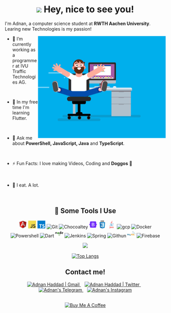 <h1 align="center"><img src="https://emojis.slackmojis.com/emojis/images/1531849430/4246/blob-sunglasses.gif?1531849430" width="30"/> Hey, nice to see you!</h1>

I'm Adnan, a computer science student at **RWTH Aachen University**. Learing new Technologies is my passion!

<img align="right" alt="GIF" src="https://github.com/adnanhaddad/adnanhaddad/blob/master/assets/coder.gif?raw=true" width="400" height="320" />


- 🚌 I’m currently working as a programmer at IVU Traffic Technologies AG.
<br>

- 📱 In my free time I'm learning Flutter.
<br>

- 💬 Ask me about **PowerShell, JavaScript, Java** and **TypeScript**.
<br>

- ⚡ Fun Facts: I love making Videos, Coding and **Doggos** 🐶
<br>

-  🍗 I eat. A lot.
<br>
<h2 align="center">🚀 Some Tools I Use</h2>
<p align="left">
<p align="center">
<img src="https://raw.githubusercontent.com/devicons/devicon/master/icons/angularjs/angularjs-original.svg" alt="angular-js" width="25" height="25" />

<img src="https://raw.githubusercontent.com/devicons/devicon/master/icons/javascript/javascript-original.svg" alt="javascript" width="25" height="25" />

<img src="https://raw.githubusercontent.com/devicons/devicon/master/icons/typescript/typescript-original.svg" alt="typescript" width="25" height="25" />

<img src="https://upload.wikimedia.org/wikipedia/commons/thumb/3/3f/Git_icon.svg/97px-Git_icon.svg.png" alt="Git" width="25" height="25"/>

<img src="https://symbols.getvecta.com/stencil_76/56_chocolatey-icon.2c4e1ee4ac.svg" alt="Chocoaltey" width="25" height="25"/>

<img src="https://raw.githubusercontent.com/devicons/devicon/master/icons/bootstrap/bootstrap-plain.svg" alt="bootstrap" width="25" height="25" />

<img src="https://raw.githubusercontent.com/devicons/devicon/master/icons/css3/css3-original-wordmark.svg" alt="css3" width="25" height="25" />

<img src="https://raw.githubusercontent.com/devicons/devicon/master/icons/java/java-original-wordmark.svg" alt="java" width="25" height="25" />

<img src="https://www.vectorlogo.zone/logos/google_cloud/google_cloud-icon.svg" alt="gcp" width="25" height="25" />
<img src="https://devicons.github.io/devicon/devicon.git/icons/docker/docker-original-wordmark.svg" alt="Docker" width="25" height="25" />

<img src="https://raw.githubusercontent.com/PowerShell/PowerShell/master/assets/ps_black_128.svg" alt="Powershell" width="25" height="25" />
<img src="https://img.icons8.com/color/48/000000/dart.png" alt="Dart" width="25" height="25"/>

<img src="https://raw.githubusercontent.com/devicons/devicon/master/icons/nodejs/nodejs-original-wordmark.svg" alt="nodejs" width="25" height="25" />
<img src="https://img.icons8.com/color/48/000000/jenkins.png" alt="Jenkins" width="25" height="25"/>

<img src="https://spring.io/images/projects/spring-edf462fec682b9d48cf628eaf9e19521.svg" alt="Spring" width="25" height="25"/>

<img src="https://upload.wikimedia.org/wikipedia/commons/9/91/Octicons-mark-github.svg" alt="Githun" width="25" height="25"/>

<img src="https://raw.githubusercontent.com/devicons/devicon/master/icons/mysql/mysql-original-wordmark.svg" alt="mysql" width="25" height="25" />

<img src="https://firebase.google.com/downloads/brand-guidelines/SVG/logo-logomark.svg" alt="Firebase" width="25" height="25"/>

</p>

<p align="center">
<a href="https://github.com/anuraghazra/github-readme-stats"><img src="https://github-readme-stats.vercel.app/api?username=adnanhaddad&theme=dark&show_icons=true" width=350/></a>

<div align="center">

[![Top Langs](https://github-readme-stats.vercel.app/api/top-langs/?username=itswajdy&layout=compact&theme=dark)](https://github.com/anuraghazra/github-readme-stats)

</div>

<div align="center">
<h2>Contact me!</h2>

<a href="mailto:itsadnanhaddad@gmail.com">
  <img alt="Adnan Haddad | Gmail" width="22px" src="https://www.flaticon.com/svg/static/icons/svg/60/60543.svg" />
</a>
&nbsp;&nbsp;
<a href="https://twitter.com/Dr__haddad">
  <img alt="Adnan Haddad | Twitter" width="22px" src="https://cdn.jsdelivr.net/npm/simple-icons@v3/icons/twitter.svg" />
</a>
&nbsp;&nbsp;
<a href="https://t.me/adnanhaddad">
  <img alt="Adnan's Telegram" width="22px" src="https://cdn.jsdelivr.net/npm/simple-icons@v3/icons/telegram.svg" />
</a>
&nbsp;&nbsp;
<a href="https://www.instagram.com/adnanhaddad_/">
  <img alt="Adnan's Instagram" width="22px" src="https://cdn.jsdelivr.net/npm/simple-icons@v3/icons/instagram.svg" />
</a>
</div>

<br>
<p align="center">
<a href="https://paypal.me/haddad96" target="_blank"><img src="https://cdn.buymeacoffee.com/buttons/default-red.png" alt="Buy Me A Coffee" height="40" width="170" ></a>
</p>

